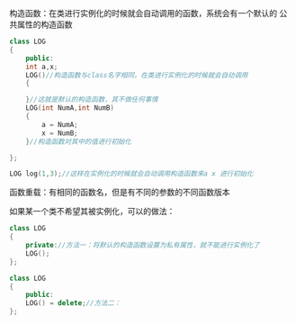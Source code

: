 构造函数：在类进行实例化的时候就会自动调用的函数，系统会有一个默认的  公共属性的构造函数

```c++
class LOG
{
    public:
    int a,x;
    LOG()//构造函数与class名字相同，在类进行实例化的时候就会自动调用
    {

    }//这就是默认的构造函数，其不做任何事情
    LOG(int NumA,int NumB)
    {
        a = NumA;
        x = NumB;
    }//构造函数对其中的值进行初始化

};

LOG log(1,3);//这样在实例化的时候就会自动调用构造函数来a x 进行初始化

```

函数重载：有相同的函数名，但是有不同的参数的不同函数版本


如果某一个类不希望其被实例化，可以的做法：
```c++
class LOG
{
    private://方法一：将默认的构造函数设置为私有属性，就不能进行实例化了
    LOG();
};

class LOG
{
    public:
    LOG() = delete;//方法二：
};

```